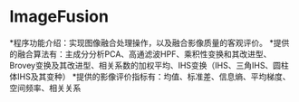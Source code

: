 # ImageFusion
*程序功能介绍：实现图像融合处理操作，以及融合影像质量的客观评价。 *提供的融合算法有：主成分分析PCA、高通滤波HPF、乘积性变换和其改进型、Brovey变换及其改进型、相关系数的加权平均、IHS变换（IHS、三角IHS、圆柱体IHS及其变种） *提供的影像评价指标有：均值、标准差、信息熵、平均梯度、空间频率、相关关系
